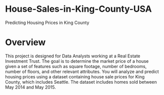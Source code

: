 # House-Sales-in-King-County-USA
Predicting Housing Prices in King County
# Overview
This project is designed for Data Analysts working at a Real Estate Investment Trust. The goal is to determine the market price of a house given a set of features such as square footage, number of bedrooms, number of floors, and other relevant attributes. You will analyze and predict housing prices using a dataset containing house sale prices for King County, which includes Seattle. The dataset includes homes sold between May 2014 and May 2015.

